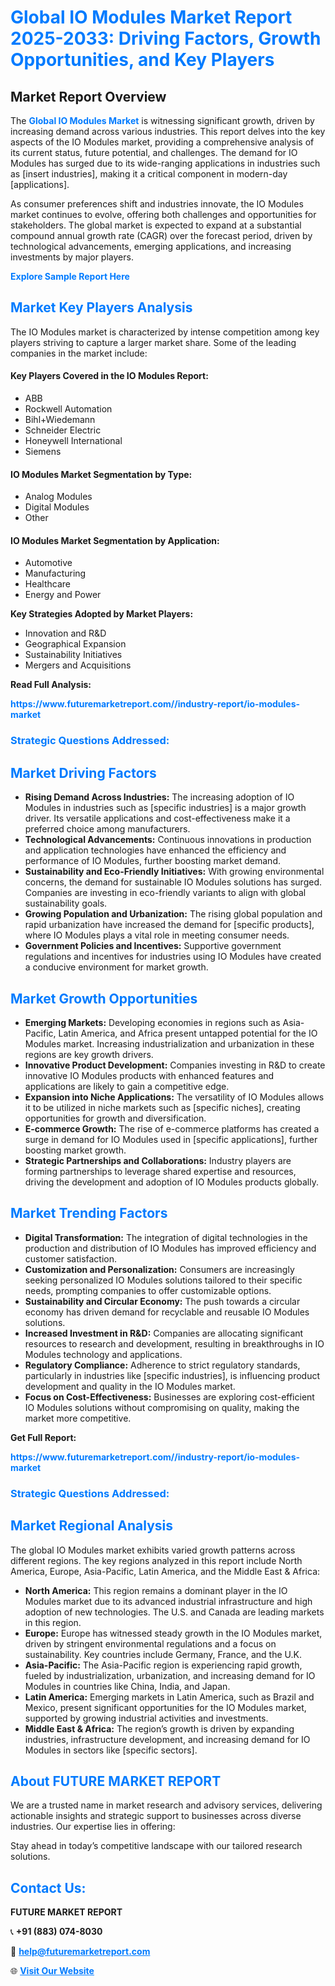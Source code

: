 <h1 style="color: #007BFF;">Global IO Modules Market Report 2025-2033: Driving Factors, Growth Opportunities, and Key Players</h1>

<section id="overview">
<h2>Market Report Overview</h2>
<p>The <a href="https://www.futuremarketreport.com//industry-report/io-modules-market" style="color: #007BFF; text-decoration: none;"><strong>Global IO Modules Market</strong></a> is witnessing significant growth, driven by increasing demand across various industries. This report delves into the key aspects of the IO Modules market, providing a comprehensive analysis of its current status, future potential, and challenges. The demand for IO Modules has surged due to its wide-ranging applications in industries such as [insert industries], making it a critical component in modern-day [applications].</p>
<p>As consumer preferences shift and industries innovate, the IO Modules market continues to evolve, offering both challenges and opportunities for stakeholders. The global market is expected to expand at a substantial compound annual growth rate (CAGR) over the forecast period, driven by technological advancements, emerging applications, and increasing investments by major players.</p>
</section>

<section id="overview">
<p><a href="https://www.futuremarketreport.com//request-sample/reportId=75207" style="color: #007BFF; text-decoration: none;"><strong>Explore Sample Report Here</strong></a></p>
</section>

<section id="key-players">
<h2 style="color: #007BFF;">Market Key Players Analysis</h2>
<p>The IO Modules market is characterized by intense competition among key players striving to capture a larger market share. Some of the leading companies in the market include:</p>
<h4>Key Players Covered in the IO Modules Report:</h4>
<ul><li>ABB</li><li>Rockwell Automation</li><li>Bihl+Wiedemann</li><li>Schneider Electric</li><li>Honeywell International</li><li>Siemens</li></ul>
<h4>IO Modules Market Segmentation by Type:</h4>
<ul><li>Analog Modules</li><li>Digital Modules</li><li>Other</li></ul>

<h4>IO Modules Market Segmentation by Application:</h4>
<ul><li>Automotive</li><li>Manufacturing</li><li>Healthcare</li><li>Energy and Power</li></ul>
<p><strong>Key Strategies Adopted by Market Players:</strong></p>
<ul>
<li>Innovation and R&D</li>
<li>Geographical Expansion</li>
<li>Sustainability Initiatives</li>
<li>Mergers and Acquisitions</li>
</ul>
</section>

<section>
<p><strong>Read Full Analysis: </strong></p><a href="https://www.futuremarketreport.com//industry-report/io-modules-market" style="color: #007BFF; text-decoration: none;"><strong>https://www.futuremarketreport.com//industry-report/io-modules-market</strong></a>
<h3 style="color: #007BFF;">Strategic Questions Addressed:</h3>
</section>

<section id="driving-factors">
<h2 style="color: #007BFF;">Market Driving Factors</h2>
<ul>
<li><strong>Rising Demand Across Industries:</strong> The increasing adoption of IO Modules in industries such as [specific industries] is a major growth driver. Its versatile applications and cost-effectiveness make it a preferred choice among manufacturers.</li>
<li><strong>Technological Advancements:</strong> Continuous innovations in production and application technologies have enhanced the efficiency and performance of IO Modules, further boosting market demand.</li>
<li><strong>Sustainability and Eco-Friendly Initiatives:</strong> With growing environmental concerns, the demand for sustainable IO Modules solutions has surged. Companies are investing in eco-friendly variants to align with global sustainability goals.</li>
<li><strong>Growing Population and Urbanization:</strong> The rising global population and rapid urbanization have increased the demand for [specific products], where IO Modules plays a vital role in meeting consumer needs.</li>
<li><strong>Government Policies and Incentives:</strong> Supportive government regulations and incentives for industries using IO Modules have created a conducive environment for market growth.</li>
</ul>
</section>

<section id="growth-opportunities">
<h2 style="color: #007BFF;">Market Growth Opportunities</h2>
<ul>
<li><strong>Emerging Markets:</strong> Developing economies in regions such as Asia-Pacific, Latin America, and Africa present untapped potential for the IO Modules market. Increasing industrialization and urbanization in these regions are key growth drivers.</li>
<li><strong>Innovative Product Development:</strong> Companies investing in R&D to create innovative IO Modules products with enhanced features and applications are likely to gain a competitive edge.</li>
<li><strong>Expansion into Niche Applications:</strong> The versatility of IO Modules allows it to be utilized in niche markets such as [specific niches], creating opportunities for growth and diversification.</li>
<li><strong>E-commerce Growth:</strong> The rise of e-commerce platforms has created a surge in demand for IO Modules used in [specific applications], further boosting market growth.</li>
<li><strong>Strategic Partnerships and Collaborations:</strong> Industry players are forming partnerships to leverage shared expertise and resources, driving the development and adoption of IO Modules products globally.</li>
</ul>
</section>

<section id="trending-factors">
<h2 style="color: #007BFF;">Market Trending Factors</h2>
<ul>
<li><strong>Digital Transformation:</strong> The integration of digital technologies in the production and distribution of IO Modules has improved efficiency and customer satisfaction.</li>
<li><strong>Customization and Personalization:</strong> Consumers are increasingly seeking personalized IO Modules solutions tailored to their specific needs, prompting companies to offer customizable options.</li>
<li><strong>Sustainability and Circular Economy:</strong> The push towards a circular economy has driven demand for recyclable and reusable IO Modules solutions.</li>
<li><strong>Increased Investment in R&D:</strong> Companies are allocating significant resources to research and development, resulting in breakthroughs in IO Modules technology and applications.</li>
<li><strong>Regulatory Compliance:</strong> Adherence to strict regulatory standards, particularly in industries like [specific industries], is influencing product development and quality in the IO Modules market.</li>
<li><strong>Focus on Cost-Effectiveness:</strong> Businesses are exploring cost-efficient IO Modules solutions without compromising on quality, making the market more competitive.</li>
</ul>
</section>

<section>
<p><strong>Get Full Report: </strong></p><a href="https://www.futuremarketreport.com//industry-report/io-modules-market" style="color: #007BFF; text-decoration: none;"><strong>https://www.futuremarketreport.com//industry-report/io-modules-market</strong></a>
<h3 style="color: #007BFF;">Strategic Questions Addressed:</h3>
</section>


<section id="regional-analysis">
<h2 style="color: #007BFF;">Market Regional Analysis</h2>
<p>The global IO Modules market exhibits varied growth patterns across different regions. The key regions analyzed in this report include North America, Europe, Asia-Pacific, Latin America, and the Middle East & Africa:</p>
<ul>
<li><strong>North America:</strong> This region remains a dominant player in the IO Modules market due to its advanced industrial infrastructure and high adoption of new technologies. The U.S. and Canada are leading markets in this region.</li>
<li><strong>Europe:</strong> Europe has witnessed steady growth in the IO Modules market, driven by stringent environmental regulations and a focus on sustainability. Key countries include Germany, France, and the U.K.</li>
<li><strong>Asia-Pacific:</strong> The Asia-Pacific region is experiencing rapid growth, fueled by industrialization, urbanization, and increasing demand for IO Modules in countries like China, India, and Japan.</li>
<li><strong>Latin America:</strong> Emerging markets in Latin America, such as Brazil and Mexico, present significant opportunities for the IO Modules market, supported by growing industrial activities and investments.</li>
<li><strong>Middle East & Africa:</strong> The region’s growth is driven by expanding industries, infrastructure development, and increasing demand for IO Modules in sectors like [specific sectors].</li>
</ul>
</section>

<footer>
<h2 style="color: #007BFF;">About FUTURE MARKET REPORT</h2>
<p>We are a trusted name in market research and advisory services, delivering actionable insights and strategic support to businesses across diverse industries. Our expertise lies in offering:</p>

<p>Stay ahead in today’s competitive landscape with our tailored research solutions.</p>

<h2 style="color: #007BFF;">Contact Us:</h2>
<p><strong>FUTURE MARKET REPORT</strong></p>
<p>📞 <strong>+91 (883) 074-8030</strong></p>
<p>📧 <strong><a href="mailto:help@futuremarketreport.com" style="color: #007BFF;">help@futuremarketreport.com</a></strong></p>
<p>🌐 <strong><a href="https://www.futuremarketreport.com/" style="color: #007BFF;">Visit Our Website</a></strong></p>
</footer>